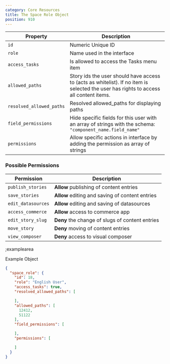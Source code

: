 ```yaml
---
category: Core Resources
title: The Space Role Object
position: 910
---
```


| Property | Description |
|---|---|
| `id` | Numeric Unique ID |
| `role` | Name used in the interface |
| `access_tasks` | Is allowed to access the Tasks menu item |
| `allowed_paths` | Story ids the user should have access to (acts as whitelist). If no item is selected the user has rights to access all content items. |
| `resolved_allowed_paths` | Resolved allowed_paths for displaying paths |
| `field_permissions` | Hide specific fields for this user with an array of strings with the schema: `"component_name.field_name"` |
| `permissions` | Allow specific actions in interface by adding the permission as array of strings |

### Possible Permissions

| Permission | Description |
|---|---|
| `publish_stories` | **Allow** publishing of content entries |
| `save_stories` | **Allow** editing and saving of content entries |
| `edit_datasources` | **Allow** editing and saving of datasources |
| `access_commerce` | **Allow** access to commerce app |
| `edit_story_slug` | **Deny** the change of slugs of content entries |
| `move_story` | **Deny** moving of content entries |
| `view_composer` | **Deny** access to visual composer |

;examplearea

Example Object

```json
{
  "space_role": {
    "id": 18,
    "role": "English User",
    "access_tasks": true,
    "resolved_allowed_paths": [

    ],
    "allowed_paths": [
      12412,
      51122
    ],
    "field_permissions": [

    ],
    "permissions": [

    ]
  }
}
```